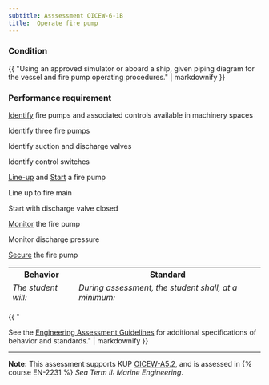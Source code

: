 ```yaml
---
subtitle: Asssessment OICEW-6-1B
title:  Operate fire pump
---
```




### Condition

{{ "Using an approved simulator or aboard a ship, given piping diagram for the vessel and fire pump operating procedures." | markdownify }}

### Performance requirement 

<table width='100%' class='Guidelines'>
 <thead>
 <tr>
     <th class='thirty'>Behavior</th>
     <th class='seventy'>Standard</th>
 </tr>
 <tr>
     <td><em>The student will:</em></td>
     <td><em>During assessment, the student shall, at a minimum:</em></td>
 </tr>
 </thead>
 <tbody>


<!--rowstart-->

[Identify](guidelines#identify) fire pumps and associated controls available in machinery spaces

<!--cellbreak-->

Identify three fire pumps

Identify suction and discharge valves

Identify control switches

<!--rowend-->


<!--rowstart-->

[Line-up](guidelines#lineup) and [Start](guidelines#start) a fire pump

<!--cellbreak-->

Line up to fire main

Start with discharge valve closed

<!--rowend-->


<!--rowstart-->

[Monitor](guidelines#monitor) the fire pump

<!--cellbreak-->

Monitor discharge pressure

<!--rowend-->


<!--rowstart-->

[Secure](guidelines#secure) the fire pump

<!--cellbreak-->



<!--rowend-->


 </tbody>
 </table>

{{ "

See the [Engineering Assessment Guidelines](guidelines) for additional specifications of behavior and standards." | markdownify }}


*****

**Note:** This assessment supports KUP [OICEW-A5.2]({{site.baseurl}}/tables/31.html#OICEW-A5.2), and is assessed in  {% course  EN-2231 %}  *Sea Term II: Marine Engineering*. 

